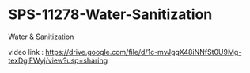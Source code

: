 # SPS-11278-Water-Sanitization
Water &amp; Sanitization

video link :
https://drive.google.com/file/d/1c-mvJggX48iNNfSt0U9Mg-texDglFWyj/view?usp=sharing
